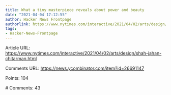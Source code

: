 ```yaml
---
title: What a tiny masterpiece reveals about power and beauty
date: "2021-04-04 17:12:55"
author: Hacker News Frontpage
authorlink: https://www.nytimes.com/interactive/2021/04/02/arts/design/shah-jahan-chitarman.html
tags:
- Hacker-News-Frontpage
---
```


<p>Article URL: <a href="https://www.nytimes.com/interactive/2021/04/02/arts/design/shah-jahan-chitarman.html">https://www.nytimes.com/interactive/2021/04/02/arts/design/shah-jahan-chitarman.html</a></p>
<p>Comments URL: <a href="https://news.ycombinator.com/item?id=26691147">https://news.ycombinator.com/item?id=26691147</a></p>
<p>Points: 104</p>
<p># Comments: 43</p>
